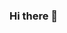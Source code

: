 ### Hi there 👋

<!--
**ynsrttp/ynsrttp** is a ✨ _special_ ✨ repository because its `README.md` (this file) appears on your GitHub profile.

Here are some ideas to get you started:

- 🔭 I’m currently working on a large and special application.
- 🌱 I’m currently learning node.js
- 👯 I’m looking to collaborate with other Frontend developer 👩‍💻 and mobile app designers 🎨
- 🤔 I’m looking for help with Frontend developer


[<img align="left" alt="linkedin | LinkedIn" width="24px" src="https://raw.githubusercontent.com/peterthehan/peterthehan/master/assets/linkedin.svg" />][linkedin]
[<img align="left" height="24" width="24" src="https://cdn.jsdelivr.net/npm/simple-icons@v4/icons/gmail.svg" />][gmail]


<br />
<br />

### 🔧 Languages and Tools:

[<img align="left" alt="Visual Studio Code" width="26px" src="https://raw.githubusercontent.com/github/explore/80688e429a7d4ef2fca1e82350fe8e3517d3494d/topics/visual-studio-code/visual-studio-code.png" />][vsCode]
[<img align="left" alt="Git" width="26px" src="https://raw.githubusercontent.com/github/explore/80688e429a7d4ef2fca1e82350fe8e3517d3494d/topics/git/git.png" />][git]
[<img align="left" alt="GitHub" width="26px" src="https://raw.githubusercontent.com/github/explore/78df643247d429f6cc873026c0622819ad797942/topics/github/github.png" />][github]
[<img align="left" alt="Html" width="26px" src="https://raw.githubusercontent.com/github/explore/cebd63002168a05a6a642f309227eefeccd92950/topics/html/html.png" />]
[<img align="left" alt="Java Script" width="26px" src="https://raw.githubusercontent.com/github/explore/cebd63002168a05a6a642f309227eefeccd92950/topics/javascript/javascript.png" />][javascript]
[<img align="left" alt="Vue.js" width="26px" src="https://raw.githubusercontent.com/github/explore/cebd63002168a05a6a642f309227eefeccd92950/topics/vue/vue.png" />][vue]
[<img align="left" alt="React.js" width="26px" src="https://raw.githubusercontent.com/github/explore/cebd63002168a05a6a642f309227eefeccd92950/topics/react/react.png" />][react]
[<img align="left" alt="Apex" width="26px"  />][xd]


<br />
<br />


  <img height="180em" align="center" src="https://github-readme-stats.vercel.app/api?username=ynsrttp&show_icons=true&locale=en&theme=algolia&include_all_commits=true&count_private=true" alt="mukireus"/>
  <img height="180em" align="center" src="https://github-readme-stats.vercel.app/api/top-langs?username=ynsrttp&show_icons=true&locale=en&layout=compact&langs_count=8&theme=algolia" alt="mukireus"/>

<br />
<br />


[linkedin]: https://www.linkedin.com/in/yunus-ortatepe-779947129/
[gmail]: mailto:yunusortatepee@gmail.com
[vsCode]: https://code.visualstudio.com/
[git]: https://git-scm.com/
[vue]: https://vuejs.org/
[github]: https://github.com/IbrahimTalha0
[javascript]:https://www.javascript.com/
[react]: https://react.dev/
